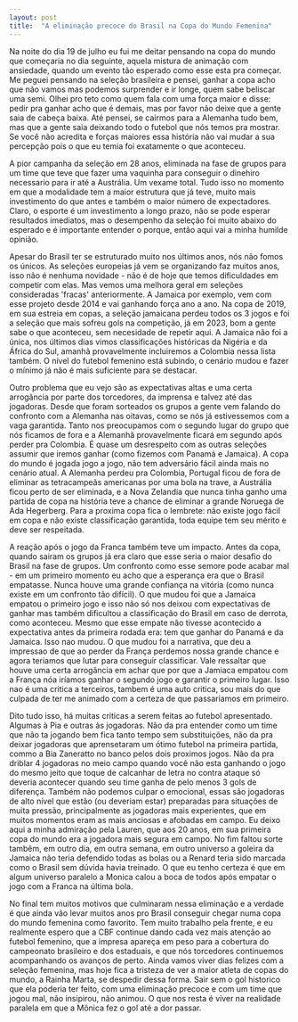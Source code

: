 ```yaml
---
layout: post
title:  "A eliminação precoce do Brasil na Copa do Mundo Femenina"
---
```



Na noite do dia 19 de julho eu fui me deitar pensando na copa do mundo que começaria no dia seguinte, aquela mistura de animação com ansiedade, quando um evento tão esperado como esse esta pra começar. Me peguei pensando na seleção brasileira e pensei, ganhar a copa acho que não vamos mas podemos surprender e ir longe, quem sabe beliscar uma semi. Olhei pro teto como quem fala com uma força maior e disse: pedir pra ganhar acho que é demais, mas por favor não deixe que a gente saia de cabeça baixa. Até pensei, se cairmos para a Alemanha tudo bem, mas que a gente saia deixando todo o futebol que nós temos pra mostrar. Se você não acredita e forças maiores essa história não vai mudar a sua percepção pois o que eu temia foi exatamente o que aconteceu. 

A pior campanha da seleção em 28 anos, eliminada na fase de grupos para um time que teve que fazer uma vaquinha para conseguir o dinehiro necessario para ir até a Austrália. Um vexame total. Tudo isso no momento em que a modalidade tem a maior estrutura que já teve, muito mais investimento do que antes e também o maior número de expectadores. Claro, o esporte é um investimento a longo prazo, não se pode esperar resultados imediatos, mas o desempenho da seleção foi muito abaixo do esperado e é importante entender o porque, então aqui vai a minha humilde opinião. 


Apesar do Brasil ter se estruturado muito nos últimos anos, nós não fomos os únicos. As seleções europeias já vem se organizando faz muitos anos, isso não é nenhuma novidade - não é de hoje que temos dificuldades em competir com elas. Mas vemos uma melhora geral em seleções consideradas 'fracas' anteriormente. A Jamaica por exemplo, vem com esse projeto desde 2014 e vai ganhando força ano a ano. Na copa de 2019, em sua estreia em copas, a seleção jamaicana perdeu todos os 3 jogos e foi a seleção que mais sofreu gols na competição, já em 2023, bom a gente sabe o que aconteceu, sem necesidade de repetir aqui. A Jamaica não foi a única, nos últimos dias vimos classificações históricas da Nigéria e da África do Sul, amanhã provavelmente incluiremos a Colombia nessa lista também. O nível do futebol femenino está subindo, o cenário mudou e fazer o mínimo já não é mais suficiente para se destacar. 

Outro problema que eu vejo são as expectativas altas e uma certa arrogância por parte dos torcedores, da imprensa e talvez até das jogadoras. Desde que foram sorteados os grupos a gente vem falando do confronto com a Alemanha nas oitavas, como se nós já estivessemos com a vaga garantida. Tanto nos preocupamos com o segundo lugar do grupo que nós ficamos de fora e a Alemanhã provavelmente ficará em segundo após perder pra Colombia. É quase um desrespeito com as outras seleções assumir que iremos ganhar (como fizemos com Panamá e Jamaica). A copa do mundo é jogada jogo a jogo, não tem adversário fácil ainda mais no cenário atual. A Alemanha perdeu pra Colombia, Portugal ficou de fora de eliminar as tetracampeãs americanas por uma bola na trave, a Austrália ficou perto de ser eliminada, e a Nova Zelandia que nunca tinha ganho uma partida de copa na história teve a chance de eliminar a grande Noruega de Ada Hegerberg. Para a proxima copa fica o lembrete: não existe jogo fácil em copa e não existe classificação garantida, toda equipe tem seu mérito e deve ser respeitada. 

A reação após o jogo da Franca também teve um impacto. Antes da copa, quando sairam os grupos já era claro que esse seria o maior desafio do Brasil na fase de grupos. Um confronto como esse semore pode acabar mal - em um primeiro momento eu acho que a esperança era que o Brasil empatasse. Nunca houve uma grande confiança na vitória (como nunca existe em um confronto tão difícil). O que mudou foi que a Jamaica empatou o primeiro jogo e isso não só nos deixou com expectativas de ganhar mas também dificultou a classificação do Brasil em caso de derrota, como aconteceu. Mesmo que esse empate não tivesse acontecido a expectativa antes da primeira rodada era: tem que ganhar do Panamá e da Jamaica. Isso nao mudou. O que mudou foi a narrativa,  que deu a impressao de que ao perder da França perdemos nossa grande chance e agora teriamos que lutar para conseguir classificar. Vale ressaltar que houve uma certa arrogãncia em achar que por que a Jamiaca empatou com a França nóa iríamos ganhar o segundo jogo e garantir o primeiro lugar. Isso nao é uma critica a terceiros, tambem é uma auto critica, sou mais do que culpada de ter me animado com a certeza de que passariamos em primeiro. 

Dito tudo isso, há muitas criticas a serem feitas ao futebol apresentado. Algumas à Pia e outras às jogadoras. Não da pra entender como um time que não ta jogando bem fica tanto tempo sem substituições, não da pra deixar jogadoras que aprensetaram um ótimo futebol na primeira partida, commo a Bia Zaneratto no banco pelos dois proximos jogos. Não da pra driblar 4 jogadoras no meio campo quando você não esta ganhando o jogo do mesmo jeito que toque de calcanhar de letra no contra ataque só deveria acontecer quando seu time ganha de pelo menos 3 gols de diferença. Também não podemos culpar o emocional, essas são jogadoras de alto nível que estão (ou deveriam estar) preparadas para situações de muita pressão, principalmente as jogadoras mais experientes, que em muitos momentos eram as mais anciosas e afobadas em campo. Eu deixo aqui a minha admiração pela Lauren, que aos 20 anos, em sua primeira copa do mundo era a jogadora mais segura em campo. No fim faltou sorte tambêm, em outro dia, em outra semana, em outro universo a goleira da Jamaica não teria defendido todas as bolas ou a Renard teria sido marcada como o Brasil sem dúvida havia treinado. O que eu tenho certeza é que em algum universo paralelo a Monica calou a boca de todos após empatar o jogo com a Franca na última bola. 

No final tem muitos motivos que culminaram nessa eliminação e a verdade é que ainda vão levar muitos anos pro Brasil conseguir chegar numa copa do mundo femenina como favorito. Tem muito trabalho pela frente, e eu realmente espero que a CBF continue dando cada vez mais atenção ao futebol femenino, que a impresa apareça em peso para a cobertura do campeonato brasileiro e dos estaduais, e que nós torcedores continuemos acompanhando os avanços de perto. Ainda vamos viver dias felizes com a seleção femenina, mas hoje fica a tristeza de  ver a maior atleta de copas do mundo, a Rainha Marta, se despedir dessa forma. Sair sem o gol historico que ela poderia ter feito, com uma eliminação precoce e com um time que jogou mal, não insipirou, não animou. O que nos resta é viver na realidade paralela em que a Mônica fez o gol até a dor passar. 